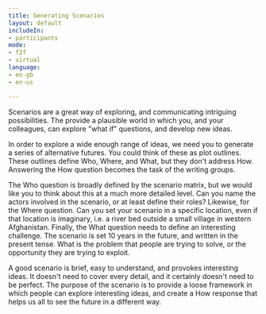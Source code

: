 ```yaml
---
title: Generating Scenarios
layout: default
includeIn: 
- participants
mode:
- f2f
- virtual
language:
- en-gb
- en-us

---
```

Scenarios are a great way of exploring, and communicating intriguing possibilities. The provide a plausible world in which you, and your colleagues, can explore "what if" questions, and develop new ideas.

In order to explore a wide enough range of ideas, we need you to generate a series of alternative futures. You could think of these as plot outlines. These outlines define Who, Where, and What, but they don't address How. Answering the How question becomes the task of the writing groups.

The Who question is broadly defined by the scenario matrix, but we would like you to think about this at a much more detailed level. Can you name the actors involved in the scenario, or at least define their roles? Likewise, for the Where question. Can you set your scenario in a specific location, even if that location is imaginary, i.e. a river bed outside a small village in western Afghanistan. Finally, the What question needs to define an interesting challenge. The scenario is set 10 years in the future, and written in the present tense. What is the problem that people are trying to solve, or the opportunity they are trying to exploit. 

A good scenario is brief, easy to understand, and provokes interesting ideas. It doesn't need to cover every detail, and it certainly doesn't need to be perfect. The purpose of the scenario is to provide a loose framework in which people can explore interesting ideas, and create a How response that helps us all to see the future in a different way.
